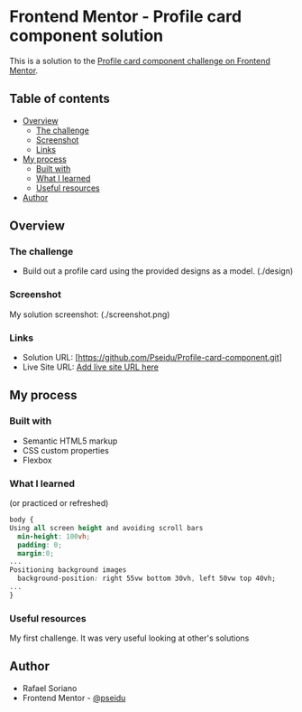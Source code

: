 # Frontend Mentor - Profile card component solution

This is a solution to the [Profile card component challenge on Frontend Mentor](https://www.frontendmentor.io/challenges/profile-card-component-cfArpWshJ).

## Table of contents

- [Overview](#overview)
  - [The challenge](#the-challenge)
  - [Screenshot](#screenshot)
  - [Links](#links)
- [My process](#my-process)
  - [Built with](#built-with)
  - [What I learned](#what-i-learned)
  - [Useful resources](#useful-resources)
- [Author](#author)

## Overview

### The challenge
- Build out a profile card using the provided designs as a model. (./design)

### Screenshot
My solution screenshot:
(./screenshot.png)

### Links
- Solution URL: [https://github.com/Pseidu/Profile-card-component.git]
- Live Site URL: [Add live site URL here](https://your-live-site-url.com)

## My process

### Built with
- Semantic HTML5 markup
- CSS custom properties
- Flexbox

### What I learned
(or practiced or refreshed)

```css
body {
Using all screen height and avoiding scroll bars
  min-height: 100vh;
  padding: 0;
  margin:0;
...
Positioning background images
  background-position: right 55vw bottom 30vh, left 50vw top 40vh;
...
}
```

### Useful resources
My first challenge. It was very useful looking at other's solutions

## Author
- Rafael Soriano
- Frontend Mentor - [@pseidu](https://www.frontendmentor.io/profile/pseidu)
